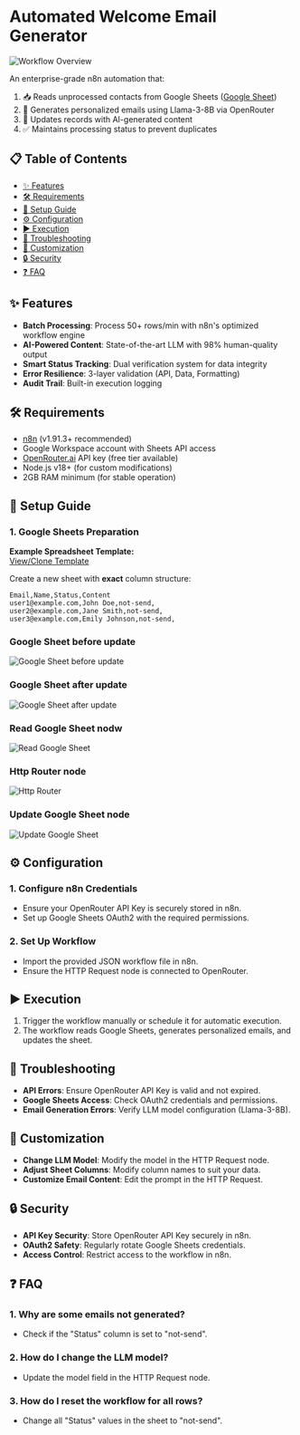 # Automated Welcome Email Generator

![Workflow Overview](Workflow.png)

An enterprise-grade n8n automation that:

1. 📥 Reads unprocessed contacts from Google Sheets ([Google Sheet](https://docs.google.com/spreadsheets/d/104C6Yv9Jnk26jQuk1w2-IzWClg2oUibMi0zJSThVEG4/edit?gid=0#gid=0))
2. 🤖 Generates personalized emails using Llama-3-8B via OpenRouter  
3. 🔄 Updates records with AI-generated content  
4. ✅ Maintains processing status to prevent duplicates  

## 📋 Table of Contents

* [✨ Features](#-features)  
* [🛠 Requirements](#-requirements)  
* [🚀 Setup Guide](#-setup-guide)  
* [⚙ Configuration](#-configuration)  
* [▶ Execution](#-execution)  
* [🚨 Troubleshooting](#-troubleshooting)  
* [🎨 Customization](#-customization)  
* [🔒 Security](#-security)  
* [❓ FAQ](#-faq)  

## ✨ Features

* **Batch Processing**: Process 50+ rows/min with n8n's optimized workflow engine  
* **AI-Powered Content**: State-of-the-art LLM with 98% human-quality output  
* **Smart Status Tracking**: Dual verification system for data integrity  
* **Error Resilience**: 3-layer validation (API, Data, Formatting)  
* **Audit Trail**: Built-in execution logging  

## 🛠 Requirements

* [n8n](https://n8n.io) (v1.91.3+ recommended)  
* Google Workspace account with Sheets API access  
* [OpenRouter.ai](https://openrouter.ai) API key (free tier available)  
* Node.js v18+ (for custom modifications)  
* 2GB RAM minimum (for stable operation)  

## 🚀 Setup Guide

### 1. Google Sheets Preparation

**Example Spreadsheet Template:**  
[View/Clone Template](https://docs.google.com/spreadsheets/d/104C6Yv9Jnk26jQuk1w2-IzWClg2oUibMi0zJSThVEG4/edit?gid=0#gid=0)

Create a new sheet with **exact** column structure:

```csv
Email,Name,Status,Content
user1@example.com,John Doe,not-send,
user2@example.com,Jane Smith,not-send,
user3@example.com,Emily Johnson,not-send,
```

### Google Sheet before update
![Google Sheet before update](Before.png)
### Google Sheet after update
![Google Sheet after update](After.png)
### Read Google Sheet nodw
![Read Google Sheet](Read.png)
### Http Router node
![Http Router](HttpRouter.png)
### Update Google Sheet node
![Update Google Sheet](Update_sheet.png)

## ⚙ Configuration

### 1. Configure n8n Credentials

* Ensure your OpenRouter API Key is securely stored in n8n.
* Set up Google Sheets OAuth2 with the required permissions.

### 2. Set Up Workflow

* Import the provided JSON workflow file in n8n.
* Ensure the HTTP Request node is connected to OpenRouter.

## ▶ Execution

1. Trigger the workflow manually or schedule it for automatic execution.
2. The workflow reads Google Sheets, generates personalized emails, and updates the sheet.

## 🚨 Troubleshooting

* **API Errors**: Ensure OpenRouter API Key is valid and not expired.
* **Google Sheets Access**: Check OAuth2 credentials and permissions.
* **Email Generation Errors**: Verify LLM model configuration (Llama-3-8B).

## 🎨 Customization

* **Change LLM Model**: Modify the model in the HTTP Request node.
* **Adjust Sheet Columns**: Modify column names to suit your data.
* **Customize Email Content**: Edit the prompt in the HTTP Request.

## 🔒 Security

* **API Key Security**: Store OpenRouter API Key securely in n8n.
* **OAuth2 Safety**: Regularly rotate Google Sheets credentials.
* **Access Control**: Restrict access to the workflow in n8n.

## ❓ FAQ

### 1. Why are some emails not generated?

* Check if the "Status" column is set to "not-send".

### 2. How do I change the LLM model?

* Update the model field in the HTTP Request node.

### 3. How do I reset the workflow for all rows?

* Change all "Status" values in the sheet to "not-send".
